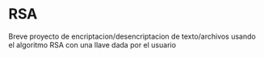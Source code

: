 # RSA
Breve proyecto de encriptacion/desencriptacion de texto/archivos usando el algoritmo RSA con una llave dada por el usuario
